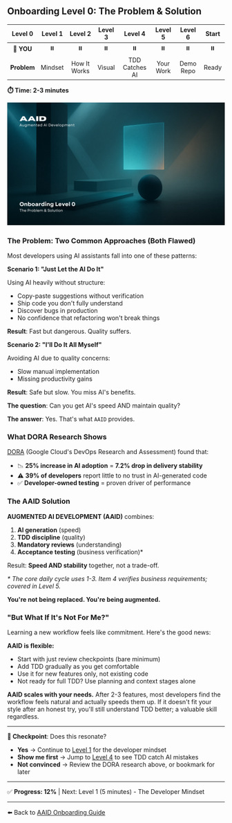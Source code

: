 ## Onboarding Level 0: The Problem & Solution

|   Level 0   | Level 1 |   Level 2    | Level 3 |    Level 4     |  Level 5  |  Level 6  | Start |
| :---------: | :-----: | :----------: | :-----: | :------------: | :-------: | :-------: | :---: |
| 📍 **YOU**  |   ⏸️    |      ⏸️      |   ⏸️    |       ⏸️       |    ⏸️     |    ⏸️     |  ⏸️   |
| **Problem** | Mindset | How It Works | Visual  | TDD Catches AI | Your Work | Demo Repo | Ready |

**⏱️ Time: 2-3 minutes**

![The Problem & Solution](../../../assets/onboarding/0.webp)

### The Problem: Two Common Approaches (Both Flawed)

Most developers using AI assistants fall into one of these patterns:

**Scenario 1: "Just Let the AI Do It"**

Using AI heavily without structure:

- Copy-paste suggestions without verification
- Ship code you don't fully understand
- Discover bugs in production
- No confidence that refactoring won't break things

**Result**: Fast but dangerous. Quality suffers.

**Scenario 2: "I'll Do It All Myself"**

Avoiding AI due to quality concerns:

- Slow manual implementation
- Missing productivity gains

**Result**: Safe but slow. You miss AI's benefits.

**The question**: Can you get AI's speed AND maintain quality?

**The answer**: Yes. That's what `AAID` provides.

### What DORA Research Shows

[DORA](https://dora.dev/) (Google Cloud's DevOps Research and Assessment) found that:

- 📉 **25% increase in AI adoption** = **7.2% drop in delivery stability**
- ⚠️ **39% of developers** report little to no trust in AI-generated code
- ✅ **Developer-owned testing** = proven driver of performance

### The AAID Solution

**AUGMENTED AI DEVELOPMENT (AAID)** combines:

1. **AI generation** (speed)
2. **TDD discipline** (quality)
3. **Mandatory reviews** (understanding)
4. **Acceptance testing** (business verification)\*

Result: **Speed AND stability** together, not a trade-off.

_\* The core daily cycle uses 1-3. Item 4 verifies business requirements; covered in Level 5._

**You're not being replaced. You're being augmented.**

### "But What If It's Not For Me?"

Learning a new workflow feels like commitment. Here's the good news:

**AAID is flexible:**

- Start with just review checkpoints (bare minimum)
- Add TDD gradually as you get comfortable
- Use it for new features only, not existing code
- Not ready for full TDD? Use planning and context stages alone

**AAID scales with your needs.** After 2-3 features, most developers find the workflow feels natural and actually speeds them up. If it doesn't fit your style after an honest try, you'll still understand TDD better; a valuable skill regardless.

---

**🛑 Checkpoint**: Does this resonate?

- **Yes** → Continue to [Level 1](./1.md) for the developer mindset
- **Show me first** → Jump to [Level 4](./4.md) to see TDD catch AI mistakes
- **Not convinced** → Review the DORA research above, or bookmark for later

---

✅ **Progress: 12%** | Next: Level 1 (5 minutes) - The Developer Mindset

---

⬅️ Back to [AAID Onboarding Guide](../guide.md)
